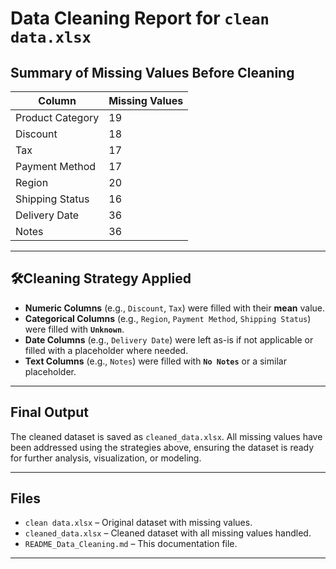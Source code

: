 #  Data Cleaning Report for `clean data.xlsx`

## Summary of Missing Values Before Cleaning

| Column             | Missing Values |
|--------------------|----------------|
| Product Category   | 19             |
| Discount           | 18             |
| Tax                | 17             |
| Payment Method     | 17             |
| Region             | 20             |
| Shipping Status    | 16             |
| Delivery Date      | 36             |
| Notes              | 36             |

---

## 🛠Cleaning Strategy Applied

- **Numeric Columns** (e.g., `Discount`, `Tax`) were filled with their **mean** value.
- **Categorical Columns** (e.g., `Region`, `Payment Method`, `Shipping Status`) were filled with **`Unknown`**.
- **Date Columns** (e.g., `Delivery Date`) were left as-is if not applicable or filled with a placeholder where needed.
- **Text Columns** (e.g., `Notes`) were filled with **`No Notes`** or a similar placeholder.

---

##  Final Output

The cleaned dataset is saved as `cleaned_data.xlsx`. All missing values have been addressed using the strategies above, ensuring the dataset is ready for further analysis, visualization, or modeling.

---

##  Files

- `clean data.xlsx` – Original dataset with missing values.
- `cleaned_data.xlsx` – Cleaned dataset with all missing values handled.
- `README_Data_Cleaning.md` – This documentation file.

---



